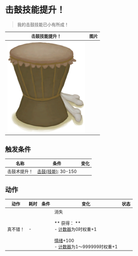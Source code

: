 # 击鼓技能提升！  
> 我的击鼓技能已小有所成！  
  
  击鼓技能提升！  |   图片   
 ----  |  ----:   
   |  <img decoding="async" src="Sprite/Drum.png" href="a.md" style="max-width:300px;max-height:300px;">   
  
## 触发条件  
名称  |  条件  |  变化  
----  |  ----  |  ----  
击鼓术提升！  |  [击鼓(技能)](Skill_Percussion.md): 30-150  |    
## 动作  
动作  |  耗时  |  条件  |  变化  |  状态  
----  |  ----  |  ----  |  ----  |  ----  
真不错！<br>  |  -  |    |  消失<br><br>** 获得： **<br>- [计数器](TickCounter.md)为0时权重+1<br><br>[情绪](Morale.md)+100<br>- [计数器](TickCounter.md)为1～999999时权重+1<br>  |    
